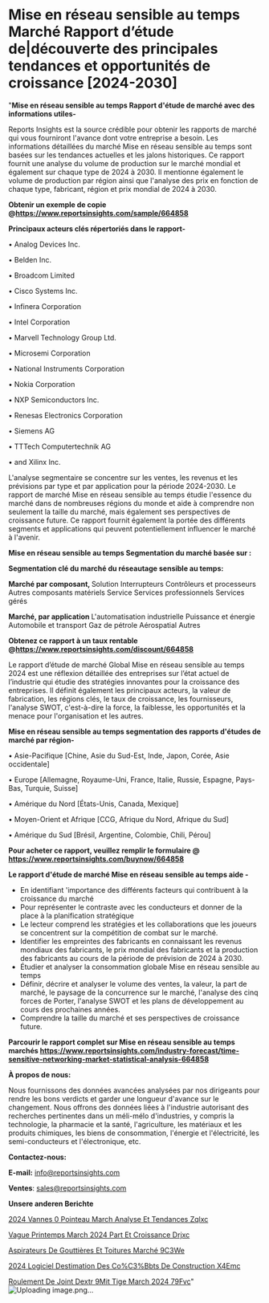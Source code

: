 # Mise en réseau sensible au temps Marché Rapport d’étude de|découverte des principales tendances et opportunités de croissance [2024-2030]

"<strong>Mise en réseau sensible au temps Rapport d'étude de marché avec des informations utiles-</strong>

Reports Insights est la source crédible pour obtenir les rapports de marché qui vous fourniront l'avance dont votre entreprise a besoin. Les informations détaillées du marché Mise en réseau sensible au temps sont basées sur les tendances actuelles et les jalons historiques. Ce rapport fournit une analyse du volume de production sur le marché mondial et également sur chaque type de 2024 à 2030. Il mentionne également le volume de production par région ainsi que l'analyse des prix en fonction de chaque type, fabricant, région et prix mondial de 2024 à 2030.

<strong><b>Obtenir un exemple de copie @</b></strong><a href=https://www.reportsinsights.com/sample/664858><strong><b>https://www.reportsinsights.com/sample/664858</b></strong></a>

<b>Principaux acteurs clés répertoriés dans le rapport-</b>

<b> </b>• Analog Devices Inc.

• Belden Inc.

• Broadcom Limited

• Cisco Systems Inc.

• Infinera Corporation

• Intel Corporation

• Marvell Technology Group Ltd.

• Microsemi Corporation

• National Instruments Corporation

• Nokia Corporation

• NXP Semiconductors Inc.

• Renesas Electronics Corporation

• Siemens AG

• TTTech Computertechnik AG

• and Xilinx Inc.

L'analyse segmentaire se concentre sur les ventes, les revenus et les prévisions par type et par application pour la période 2024-2030. Le rapport de marché Mise en réseau sensible au temps étudie l'essence du marché dans de nombreuses régions du monde et aide à comprendre non seulement la taille du marché, mais également ses perspectives de croissance future. Ce rapport fournit également la portée des différents segments et applications qui peuvent potentiellement influencer le marché à l'avenir.

<strong>Mise en réseau sensible au temps Segmentation du marché basée sur :</strong>

<strong> Segmentation clé du marché du réseautage sensible au temps: </strong>

<strong> Marché par composant, </strong>
Solution
Interrupteurs
Contrôleurs et processeurs
Autres composants matériels
Service
Services professionnels
Services gérés

<strong> Marché, par application </strong>
L'automatisation industrielle
Puissance et énergie
Automobile et transport
Gaz de pétrole
Aérospatial
Autres

<strong><b>Obtenez ce rapport à un taux rentable @</b></strong><a href=https://www.reportsinsights.com/discount/664858><strong><b>https://www.reportsinsights.com/discount/664858</b></strong></a>

Le rapport d’étude de marché Global Mise en réseau sensible au temps 2024 est une réflexion détaillée des entreprises sur l’état actuel de l’industrie qui étudie des stratégies innovantes pour la croissance des entreprises. Il définit également les principaux acteurs, la valeur de fabrication, les régions clés, le taux de croissance, les fournisseurs, l'analyse SWOT, c'est-à-dire la force, la faiblesse, les opportunités et la menace pour l'organisation et les autres.

<strong>Mise en réseau sensible au temps segmentation des rapports d'études de marché par région-</strong>

• Asie-Pacifique [Chine, Asie du Sud-Est, Inde, Japon, Corée, Asie occidentale]

• Europe [Allemagne, Royaume-Uni, France, Italie, Russie, Espagne, Pays-Bas, Turquie, Suisse]

• Amérique du Nord [États-Unis, Canada, Mexique]

• Moyen-Orient et Afrique [CCG, Afrique du Nord, Afrique du Sud]

• Amérique du Sud [Brésil, Argentine, Colombie, Chili, Pérou]

<strong>Pour acheter ce rapport, veuillez remplir le formulaire @   <a href=https://www.reportsinsights.com/buynow/664858>https://www.reportsinsights.com/buynow/664858</a></strong>

<strong>Le rapport d'étude de marché Mise en réseau sensible au temps aide -</strong>
<ul>
  <li>En identifiant 'importance des différents facteurs qui contribuent à la croissance du marché</li>
  <li>Pour représenter le contraste avec les conducteurs et donner de la place à la planification stratégique</li>
  <li>Le lecteur comprend les stratégies et les collaborations que les joueurs se concentrent sur la compétition de combat sur le marché.</li>
  <li>Identifier les empreintes des fabricants en connaissant les revenus mondiaux des fabricants, le prix mondial des fabricants et la production des fabricants au cours de la période de prévision de 2024 à 2030.</li>
  <li>Étudier et analyser la consommation globale Mise en réseau sensible au temps</li>
  <li>Définir, décrire et analyser le volume des ventes, la valeur, la part de marché, le paysage de la concurrence sur le marché, l'analyse des cinq forces de Porter, l'analyse SWOT et les plans de développement au cours des prochaines années.</li>
  <li>Comprendre la taille du marché et ses perspectives de croissance future.</li>
</ul>

<strong>Parcourir le rapport complet sur Mise en réseau sensible au temps marchés <a href=https://www.reportsinsights.com/industry-forecast/time-sensitive-networking-market-statistical-analysis-664858>https://www.reportsinsights.com/industry-forecast/time-sensitive-networking-market-statistical-analysis-664858</a></strong>

<strong>À propos de nous:</strong>

Nous fournissons des données avancées analysées par nos dirigeants pour rendre les bons verdicts et garder une longueur d'avance sur le changement. Nous offrons des données liées à l'industrie autorisant des recherches pertinentes dans un méli-mélo d'industries, y compris la technologie, la pharmacie et la santé, l'agriculture, les matériaux et les produits chimiques, les biens de consommation, l'énergie et l'électricité, les semi-conducteurs et l'électronique, etc.

<strong>Contactez-nous:</strong>

<strong>E-mail:</strong> <a href=mailto:info@reportsinsights.com>info@reportsinsights.com</a>

<strong>Ventes</strong>: <a href=mailto:sales@reportsinsights.com>sales@reportsinsights.com</a>

<strong>Unsere anderen Berichte</strong>

<a href=https://www.linkedin.com/pulse/2024-vannes-%C3%A0-pointeau-march%C3%A9-analyse-et-tendances-zqlxc/>2024 Vannes  0 Pointeau March Analyse Et Tendances Zqlxc</a>

<a href=https://www.linkedin.com/pulse/vague-printemps-march%C3%A9-2024-part-et-croissance-drjxc/>Vague Printemps March 2024 Part Et Croissance Drjxc</a>

<a href=https://www.linkedin.com/pulse/aspirateurs-de-gouttières-et-toitures-marché-9c3we/>Aspirateurs De Gouttières Et Toitures Marché 9C3We</a>

<a href=https://www.linkedin.com/pulse/2024-logiciel-destimation-des-co%C3%BBts-de-construction-x4emc/>2024 Logiciel Destimation Des Co%C3%Bbts De Construction X4Emc</a>

<a href=https://www.linkedin.com/pulse/roulement-de-joint-dextr%C3%A9mit%C3%A9-tige-march%C3%A9-2024-79fvc/>Roulement De Joint Dextr 9Mit Tige March 2024 79Fvc</a>"
![Uploading image.png…]()
